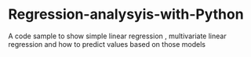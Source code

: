 # Regression-analysyis-with-Python
A code sample to show simple linear regression , multivariate linear regression and how to predict values based on those models
